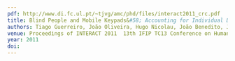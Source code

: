 ```yaml
---
pdf: http://www.di.fc.ul.pt/~tjvg/amc/phd/files/interact2011_crc.pdf
title: Blind People and Mobile Keypads&#58; Accounting for Individual Differences
authors: Tiago Guerreiro, João Oliveira, Hugo Nicolau, João Benedito, Joaquim Jorge, Daniel Gonçalves
venue: Proceedings of INTERACT 2011  13th IFIP TC13 Conference on Human-Computer Interaction. Lisboa, Portugal, September, 2011
year: 2011
doi: 
---
```

